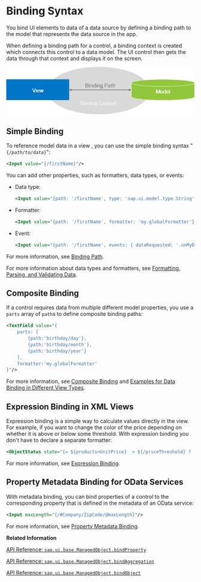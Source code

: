 <!-- loioe2e6f4127fe4450ab3cf1339c42ee832 -->

# Binding Syntax

You bind UI elements to data of a data source by defining a binding path to the model that represents the data source in the app.



When defining a binding path for a control, a binding context is created which connects this control to a data model. The UI control then gets the data through that context and displays it on the screen.

![](images/Binding_Syntax_493c875.png)



<a name="loioe2e6f4127fe4450ab3cf1339c42ee832__section_ezj_nhr_5cb"/>

## Simple Binding

To reference model data in a view , you can use the simple binding syntax "<code>{<i>/path/to/data</i>}</code>":

```xml
<Input value="{/firstName}"/>
```

You can add other properties, such as formatters, data types, or events:

-   Data type:

    ```xml
    <Input value="{path: '/firstName', type: 'sap.ui.model.type.String'}"/>
    ```

-   Formatter:

    ```xml
    <Input value="{path: '/firstName', formatter: 'my.globalFormatter'}"/>
    ```

-   Event:

    ```xml
    <Input value="{path: '/firstName', events: { dataRequested: '.onMyDataRequested'}"/>
    ```


For more information, see [Binding Path](binding-path-2888af4.md).

For more information about data types and formatters, see [Formatting, Parsing, and Validating Data](formatting-parsing-and-validating-data-07e4b92.md).



<a name="loioe2e6f4127fe4450ab3cf1339c42ee832__section_njl_ypr_5cb"/>

## Composite Binding

If a control requires data from multiple different model properties, you use a `parts` array of `path`s to define composite binding paths:

```xml
<TextField value="{
	parts: [
		{path:'birthday/day'},
		{path:'birthday/month'},
		{path:'birthday/year'}
	], 
	formatter:'my.globalFormatter'
}"/>
```

For more information, see [Composite Binding](composite-binding-a2fe8e7.md) and [Examples for Data Binding in Different View Types](examples-for-data-binding-in-different-view-types-25ab54b.md).



<a name="loioe2e6f4127fe4450ab3cf1339c42ee832__section_htn_jqr_5cb"/>

## Expression Binding in XML Views

Expression binding is a simple way to calculate values directly in the view. For example, if you want to change the color of the price depending on whether it is above or below some threshold. With expression binding you don't have to declare a separate formatter:

```xml
<ObjectStatus state="{= ${products>UnitPrice}  > ${/priceThreshold} ? 'Error' : 'Success' }"/>
```

For more information, see [Expression Binding](expression-binding-daf6852.md).



<a name="loioe2e6f4127fe4450ab3cf1339c42ee832__section_kft_lqr_5cb"/>

## Property Metadata Binding for OData Services

With metadata binding, you can bind properties of a control to the corresponding property that is defined in the metadata of an OData service:

```xml
<Input maxLength="{/#Company/ZipCode/@maxLength}"/>
```

For more information, see [Property Metadata Binding](property-metadata-binding-f5aa4bb.md).

**Related Information**  


[API Reference: `sap.ui.base.ManagedObject.bindProperty`](https://ui5.sap.com/#/api/sap.ui.base.ManagedObject/methods/bindProperty)

[API Reference: `sap.ui.base.ManagedObject.bindAggregation`](https://ui5.sap.com/#/api/sap.ui.base.ManagedObject/methods/bindAggregation)

[API Reference: `sap.ui.base.ManagedObject.bindObject`](https://ui5.sap.com/#/api/sap.ui.base.ManagedObject/methods/bindObject)

